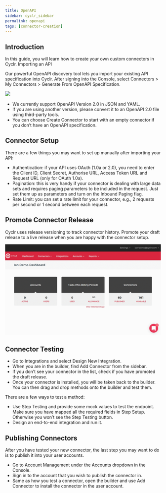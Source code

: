 ```yaml
---
title: OpenAPI
sidebar: cyclr_sidebar
permalink: openapi
tags: [connector-creation]
---
```


## Introduction ##

In this guide, you will learn how to create your own custom connectors in Cyclr.
Importing an API

Our powerful OpenAPI discovery tool lets you import your existing API specification into Cyclr.
After signing into the Console, select Connectors > My Connectors > Generate From OpenAPI Specification.


![](./images/import-api-1.gif)

* We currently support OpenAPI Version 2.0 in JSON and YAML.
* If you are using another version, please convert it to an OpenAPI 2.0 file using third-party tools.
* You can choose Create Connector to start with an empty connector if you don’t have an OpenAPI specification.

## Connector Setup ##

There are a few things you may want to set up manually after importing your API:

* Authentication: if your API uses OAuth (1.0a or 2.0), you need to enter the Client ID, Client Secret, Authorise URL, Access Token URL and Request URL (only for OAuth 1.0a).
* Pagination: this is very handy if your connector is dealing with large data sets and requires paging parameters to be included in the request. Just set them up as parameters and turn on the Inbound Paging flag.
* Rate Limit: you can set a rate limit for your connector, e.g., 2 requests per second or 1 second between each request.

## Promote Connector Release ##

Cyclr uses release versioning to track connector history. Promote your draft release to a live release when you are happy with the connector setup.

![](./images/promote-connector.gif)

## Connector Testing ##

* Go to Integrations and select Design New Integration.
* When you are in the builder, find Add Connector from the sidebar.
* If you don’t see your connector in the list, check if you have promoted the draft release.
* Once your connector is installed, you will be taken back to the builder. You can then drag and drop methods onto the builder and test them.

There are a few ways to test a method:

* Use Step Testing and provide some mock values to test the endpoint. Make sure you have mapped all the required fields in Step Setup. Otherwise you won’t see the Step Testing button.
* Design an end-to-end integration and run it.

## Publishing Connectors ##

After you have tested your new connector, the last step you may want to do is to publish it into your user accounts.

* Go to Account Management under the Accounts dropdown in the Console.
* Sign in to the account that you wish to publish the connector in.
* Same as how you test a connector, open the builder and use Add Connector to install the connector in the user account.
